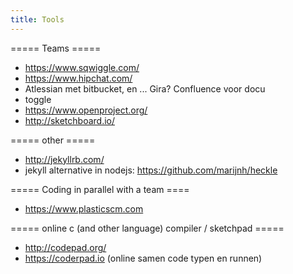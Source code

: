 ```yaml
---
title: Tools
---
```


===== Teams =====
* https://www.sqwiggle.com/
* https://www.hipchat.com/
* Atlessian met bitbucket, en ... Gira? Confluence voor docu
* toggle
* https://www.openproject.org/
* http://sketchboard.io/

===== other =====
* http://jekyllrb.com/
* jekyll alternative in nodejs: https://github.com/marijnh/heckle

===== Coding in parallel with a team ====
* https://www.plasticscm.com

===== online c (and other language) compiler / sketchpad =====
* http://codepad.org/
* https://coderpad.io (online samen code typen en runnen)
